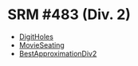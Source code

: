 # SRM #483 (Div. 2)

* [DigitHoles](http://community.topcoder.com/stat?c=problem_statement&pm=11127&rd=14236)
* [MovieSeating](http://community.topcoder.com/stat?c=problem_statement&pm=11035&rd=14236)
* [BestApproximationDiv2](http://community.topcoder.com/stat?c=problem_statement&pm=11073&rd=14236)
